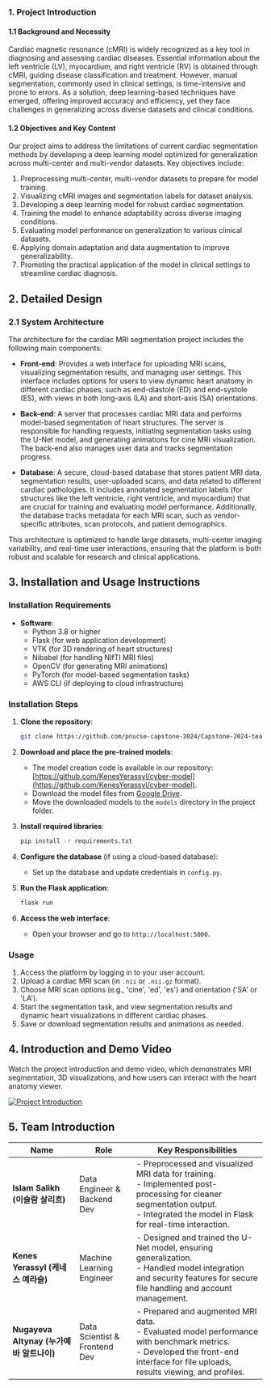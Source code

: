 ### 1. Project Introduction

#### 1.1 Background and Necessity
Cardiac magnetic resonance (cMRI) is widely recognized as a key tool in diagnosing and assessing cardiac diseases. Essential information about the left ventricle (LV), myocardium, and right ventricle (RV) is obtained through cMRI, guiding disease classification and treatment. However, manual segmentation, commonly used in clinical settings, is time-intensive and prone to errors. As a solution, deep learning-based techniques have emerged, offering improved accuracy and efficiency, yet they face challenges in generalizing across diverse datasets and clinical conditions.

#### 1.2 Objectives and Key Content
Our project aims to address the limitations of current cardiac segmentation methods by developing a deep learning model optimized for generalization across multi-center and multi-vendor datasets. Key objectives include:
1. Preprocessing multi-center, multi-vendor datasets to prepare for model training.
2. Visualizing cMRI images and segmentation labels for dataset analysis.
3. Developing a deep learning model for robust cardiac segmentation.
4. Training the model to enhance adaptability across diverse imaging conditions.
5. Evaluating model performance on generalization to various clinical datasets.
6. Applying domain adaptation and data augmentation to improve generalizability.
7. Promoting the practical application of the model in clinical settings to streamline cardiac diagnosis.

## 2. Detailed Design
### 2.1 System Architecture

The architecture for the cardiac MRI segmentation project includes the following main components:

- **Front-end**: Provides a web interface for uploading MRI scans, visualizing segmentation results, and managing user settings. This interface includes options for users to view dynamic heart anatomy in different cardiac phases, such as end-diastole (ED) and end-systole (ES), with views in both long-axis (LA) and short-axis (SA) orientations.

- **Back-end**: A server that processes cardiac MRI data and performs model-based segmentation of heart structures. The server is responsible for handling requests, initiating segmentation tasks using the U-Net model, and generating animations for cine MRI visualization. The back-end also manages user data and tracks segmentation progress.

- **Database**: A secure, cloud-based database that stores patient MRI data, segmentation results, user-uploaded scans, and data related to different cardiac pathologies. It includes annotated segmentation labels (for structures like the left ventricle, right ventricle, and myocardium) that are crucial for training and evaluating model performance. Additionally, the database tracks metadata for each MRI scan, such as vendor-specific attributes, scan protocols, and patient demographics.

This architecture is optimized to handle large datasets, multi-center imaging variability, and real-time user interactions, ensuring that the platform is both robust and scalable for research and clinical applications.


## 3. Installation and Usage Instructions
### Installation Requirements
- **Software**:
  - Python 3.8 or higher
  - Flask (for web application development)
  - VTK (for 3D rendering of heart structures)
  - Nibabel (for handling NIfTI MRI files)
  - OpenCV (for generating MRI animations)
  - PyTorch (for model-based segmentation tasks)
  - AWS CLI (if deploying to cloud infrastructure)

### Installation Steps
1. **Clone the repository**:
   ```bash
   git clone https://github.com/pnucse-capstone-2024/Capstone-2024-team-02.git
   ```

2. **Download and place the pre-trained models**:
   - The model creation code is available in our repository: [https://github.com/KenesYerassyl/cyber-model](https://github.com/KenesYerassyl/cyber-model).
   - Download the model files from [Google Drive](https://drive.google.com/file/d/1nzAk1xfFLaEDYO809oWYlEEtEE9z1PaK/view?usp=sharing).
   - Move the downloaded models to the `models` directory in the project folder.


3. **Install required libraries**:
   ```bash
   pip install -r requirements.txt
   ```

4. **Configure the database** (if using a cloud-based database):
   - Set up the database and update credentials in `config.py`.

5. **Run the Flask application**:
   ```bash
   flask run
   ```

6. **Access the web interface**:
   - Open your browser and go to `http://localhost:5000`.

### Usage
1. Access the platform by logging in to your user account.
2. Upload a cardiac MRI scan (in `.nii` or `.nii.gz` format).
3. Choose MRI scan options (e.g., 'cine', 'ed', 'es') and orientation ('SA' or 'LA').
4. Start the segmentation task, and view segmentation results and dynamic heart visualizations in different cardiac phases.
5. Save or download segmentation results and animations as needed.

## 4. Introduction and Demo Video
Watch the project introduction and demo video, which demonstrates MRI segmentation, 3D visualizations, and how users can interact with the heart anatomy viewer.


[![Project Introduction](https://img.youtube.com/vi/_MsC9S7zIS4/0.jpg)](https://youtu.be/_MsC9S7zIS4?si=3L1yC1ygt70XV9im)

## 5. Team Introduction

| **Name**                   | **Role**                       | **Key Responsibilities**                                                                                                                                              |
|----------------------------|--------------------------------|-----------------------------------------------------------------------------------------------------------------------------------------------------------------------|
| **Islam Salikh (이슬람 살리흐)**     | Data Engineer & Backend Dev    | - Preprocessed and visualized MRI data for training. <br> - Implemented post-processing for cleaner segmentation output. <br> - Integrated the model in Flask for real-time interaction. |
| **Kenes Yerassyl (케네스 예라슬)** | Machine Learning Engineer      | - Designed and trained the U-Net model, ensuring generalization. <br> - Handled model integration and security features for secure file handling and account management. |
| **Nugayeva Altynay (누가예바 알트나이)** | Data Scientist & Frontend Dev  | - Prepared and augmented MRI data. <br> - Evaluated model performance with benchmark metrics. <br> - Developed the front-end interface for file uploads, results viewing, and profiles. |


